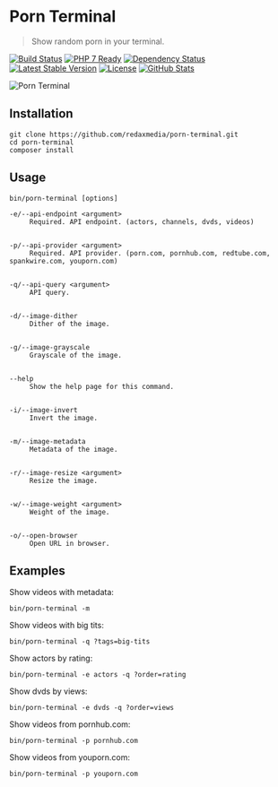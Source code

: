 Porn Terminal
=============

> Show random porn in your terminal.

[![Build Status](https://img.shields.io/travis/redaxmedia/porn-terminal.svg)](https://travis-ci.org/redaxmedia/porn-terminal)
[![PHP 7 Ready](https://php7ready.timesplinter.ch/redaxmedia/porn-terminal/badge.svg)](https://travis-ci.org/redaxmedia/porn-terminal)
[![Dependency Status](https://gemnasium.com/badges/github.com/redaxmedia/porn-terminal.svg)](https://gemnasium.com/github.com/redaxmedia/porn-terminal)
[![Latest Stable Version](https://img.shields.io/packagist/v/redaxmedia/porn-terminal.svg)](https://packagist.org/packages/redaxmedia/porn-terminal)
[![License](https://img.shields.io/packagist/l/redaxmedia/porn-terminal.svg)](https://packagist.org/packages/redaxmedia/porn-terminal)
[![GitHub Stats](https://img.shields.io/badge/github-stats-ff5500.svg)](http://githubstats.com/redaxmedia/porn-terminal)

![Porn Terminal](https://i.imgur.com/tLgfkDQ.png)


Installation
------------

```
git clone https://github.com/redaxmedia/porn-terminal.git
cd porn-terminal
composer install
```


Usage
-----

```
bin/porn-terminal [options]

-e/--api-endpoint <argument>
     Required. API endpoint. (actors, channels, dvds, videos)


-p/--api-provider <argument>
     Required. API provider. (porn.com, pornhub.com, redtube.com, spankwire.com, youporn.com)


-q/--api-query <argument>
     API query.


-d/--image-dither
     Dither of the image.


-g/--image-grayscale
     Grayscale of the image.


--help
     Show the help page for this command.


-i/--image-invert
     Invert the image.


-m/--image-metadata
     Metadata of the image.


-r/--image-resize <argument>
     Resize the image.


-w/--image-weight <argument>
     Weight of the image.


-o/--open-browser
     Open URL in browser.
```


Examples
--------

Show videos with metadata:

```
bin/porn-terminal -m
```

Show videos with big tits:

```
bin/porn-terminal -q ?tags=big-tits
```

Show actors by rating:

```
bin/porn-terminal -e actors -q ?order=rating
```

Show dvds by views:

```
bin/porn-terminal -e dvds -q ?order=views
```

Show videos from pornhub.com:
```
bin/porn-terminal -p pornhub.com
```

Show videos from youporn.com:

```
bin/porn-terminal -p youporn.com
```
